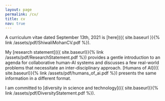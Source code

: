 ```yaml
---
layout: page
permalink: /cv/
title: cv
nav: true
---
```


A curriculum vitae dated September 13th, 2021 is [here]({{ site.baseurl }}{% link /assets/pdf/ShiwaliMohanCV.pdf %}).

My [research statement]({{ site.baseurl}}{% link /assets/pdf/ResearchStatement.pdf %}) provides a gentle introduction to an agenda for collaborative human-AI systems and discusses a few real-world problems that necessitate an inter-disciplinary approach. [Humans of AI]({{ site.baseurl}}{% link /assets/pdf/humans_of_ai.pdf %}) presents the same information in a different format.

I am committed to [diversity in science and technology]({{ site.baseurl}}{% link /assets/pdf/DiversityStatement.pdf %}).
